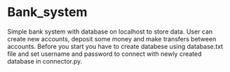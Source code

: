 # Bank_system

Simple bank system with database on localhost to store data. User can create new accounts, deposit some money and make transfers between accounts. Before you start you have to create databese using database.txt file and set username and password to connect with newly created database in connector.py.
